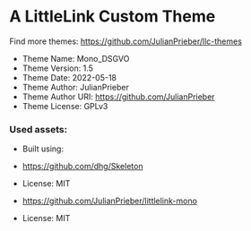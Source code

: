 # A LittleLink Custom Theme
Find more themes: https://github.com/JulianPrieber/llc-themes
                                                                                                                                                                         
*	Theme Name: Mono_DSGVO
*	Theme Version: 1.5
*	Theme Date: 2022-05-18
*	Theme Author: JulianPrieber
*	Theme Author URI: https://github.com/JulianPrieber
*	Theme License: GPLv3


### Used assets:
* Built using:
* https://github.com/dhg/Skeleton
* License: MIT

* https://github.com/JulianPrieber/littlelink-mono
* License: MIT
